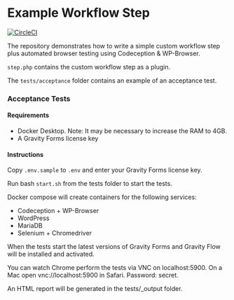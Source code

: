 Example Workflow Step
=====================

[![CircleCI](https://circleci.com/gh/gravityflow/example-step/tree/master.svg?style=svg&circle-token=4c044ef774d2e4dcc10ea847700defbb66479df7)](https://circleci.com/gh/gravityflow/example-step/tree/master)

The repository demonstrates how to write a simple custom workflow step plus automated browser testing using Codeception & WP-Browser.

`step.php` contains the custom workflow step as a plugin.

The `tests/acceptance` folder contains an example of an acceptance test.

### Acceptance Tests

#### Requirements

- Docker Desktop. Note: It may be necessary to increase the RAM to 4GB.
- A Gravity Forms license key

#### Instructions

Copy `.env.sample` to `.env` and enter your Gravity Forms license key.

Run bash `start.sh` from the tests folder to start the tests. 

Docker compose will create containers for the following services:

- Codeception + WP-Browser
- WordPress
- MariaDB
- Selenium + Chromedriver

When the tests start the latest versions of Gravity Forms and Gravity Flow will be installed and activated.

You can watch Chrome perform the tests via VNC on localhost:5900. On a Mac open vnc://localhost:5900 in Safari. Password: secret.

An HTML report will be generated in the tests/_output folder.
